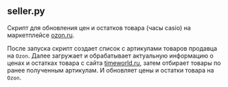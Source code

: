 ## seller.py
Скрипт для обновления цен и остатков товара (часы casio) на маркетплейсе [ozon.ru](https://ozon.ru).

После запуска скрипт создает список с артикулами товаров продавца на `Ozon`. Далее загружает и обрабатывает актуальную
информацию о ценах и остатках товара с сайта [timeworld.ru](https://timeworld.ru), затем отбирает товары по ранее полученным
артикулам. И обновляет цены и остатки товара на `Ozon`.